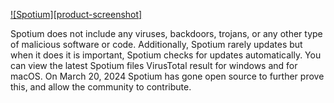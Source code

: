 [![Spotium][product-screenshot]](https://example.com)

Spotium does not include any viruses, backdoors, trojans, or any other type of malicious software or code. Additionally, Spotium rarely updates but when it does it is important, Spotium checks for updates automatically. You can view the latest Spotium files VirusTotal result for windows and for macOS. On March 20, 2024 Spotium has gone open source to further prove this, and allow the community to contribute.
